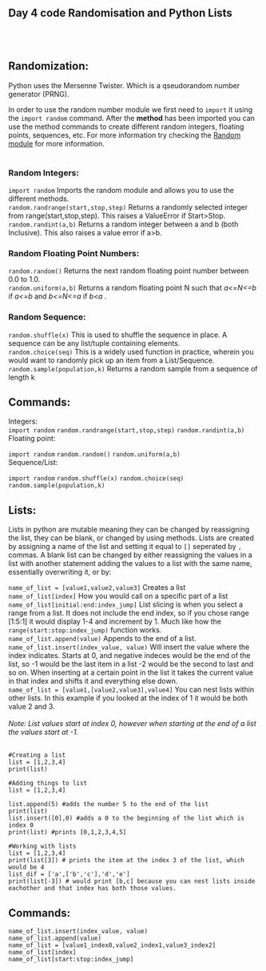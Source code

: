 ## Day 4 code Randomisation and Python Lists
<br></br>

## Randomization:

<p>Python uses the Mersenne Twister. Which is a qseudorandom number generator (PRNG). 
</P>

In order to use the random number module we first need to ``import`` it using the ``import random`` command. After the **method** has been imported you can use the method commands to create different random integers, floating points, sequences, etc. For more information try checking the
[Random module](https://www.askpython.com/python-modules/python-random-module-generate-random-numbers-sequences) for more information.
<br></br>

### Random Integers:

``import random`` Imports the random module and allows you to use the different methods.<br>
``random.randrange(start,stop,step)`` Returns a randomly selected integer from range(start,stop,step). This raises a ValueError if Start>Stop.<br>
``random.randint(a,b)`` Returns a random integer between a and b (both Inclusive). This also raises a value error if a>b.<br>

### Random Floating Point Numbers:

``random.random()`` Returns the next random floating point number between 0.0 to  1.0.<br>
``random.uniform(a,b)`` Returns a random floating point N such that *a<=N<=b* if *a<=b* and *b<=N<=a* if *b<a* . <br>

### Random Sequence:
``random.shuffle(x)`` This is used to shuffle the sequence in place. A sequence can be any list/tuple containing elements. <br>
``random.choice(seq)`` This is a widely used function in practice, wherein you would want to randomly pick up an item from a List/Sequence.
``random.sample(population,k)`` Returns a random sample from a sequence of length k

## Commands:
Integers:<br>
``import random``
``random.randrange(start,stop,step)``
``random.randint(a,b)``
<br>
Floating point:<br>

``import random`` 
``random.random()`` 
``random.uniform(a,b)``
<br>
Sequence/List:

``import random``
``random.shuffle(x)``
``random.choice(seq)``
``random.sample(population,k)``  

## Lists: 

Lists in python are mutable meaning they can be changed by reassigning the list, they can be blank, or changed by using methods. Lists are created by assigning a name of the list and setting it equal to ``[]`` seperated by ``,`` commas. A blank list can be changed by either reassigning the values in a list with another statement adding the values to a list with the same name, essentially overwriting it, or by: 

``name_of_list = [value1,value2,value3]`` Creates a list<br>
``name_of_list[index]`` How you would call on a specific part of a list<br>
``name_of_list[initial:end:index_jump]`` List slicing is when you select a range from a list. It does not include the end index, so if you chose range [1:5:1] it would display 1-4 and increment by 1. Much like how the ``range(start:stop:index_jump)`` function works.  <br>
``name_of_list.append(value)`` Appends to the end of a list.<br>
``name_of_list.insert(index_value, value)`` Will insert the value where the index indicates. Starts at 0, and negative indeces would be the end of the list, so -1 would be the last item in a list -2 would be the second to last and so on. When inserting at a certain point in the list it takes the current value in that index and shifts it and everything else down. <br>
``name_of_list = [value1,[value2,value3],value4]`` You can nest lists within other lists. In this example if you looked at the index of 1 it would be both value 2 and 3. <br>
<br>
*Note: List values start at index 0, however when starting at the end of a list the values start at -1.*
<br>
<br>
```````
#Creating a list
list = [1,2,3,4]
print(list)

#Adding things to list
list = [1,2,3,4]

list.append(5) #adds the number 5 to the end of the list
print(list)
list.insert([0],0) #adds a 0 to the beginning of the list which is index 0
print(list) #prints [0,1,2,3,4,5]

#Working with lists
list = [1,2,3,4]
print(list[3]) # prints the item at the index 3 of the list, which would be 4
list_dif = ['a',['b','c'],'d','e']
print(list[-3]) # would print [b,c] because you can nest lists inside eachother and that index has both those values. 
```````
## Commands:<br>
``name_of_list.insert(index_value, value)``<br>
``name_of_list.append(value)``<br>
``name_of_list = [value1_index0,value2_index1,value3_index2]``<br>
``name_of_list[index]``<br>
``name_of_list[start:stop:index_jump]``<br>